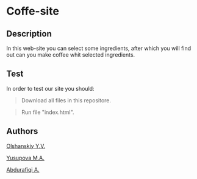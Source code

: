 # Coffe-site

## Description
In this web-site you can select some ingredients, after which you will find out can you make coffee whit selected ingredients.

## Test
In order to test our site you should:
> <p>Download all files in this repositore.</p>

> <p>Run file "index.html".</p>

## Authors
<p> <a href="https://github.com/LILPuck169"> Olshanskiy Y.V. </a> </p>
<p> <a href="https://github.com/Mahina07"> Yusupova M.A. </a> </p>
<p> <a href="https://github.com/Abdusharif0095"> Abdurafiqi A. </a> </p>

